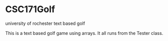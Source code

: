 # CSC171Golf
university of rochester text based golf

This is a text based golf game using arrays. It all runs from the Tester class.

